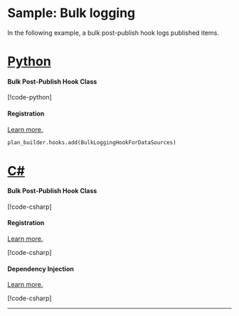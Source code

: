 # Sample: Bulk logging

In the following example, a bulk post-publish hook logs published items.

# [Python](#tab/Python)

#### Bulk Post-Publish Hook Class

[!code-python[](../../../../examples/Python.ExampleApplication/hooks/post_publish/bulk_logging_hook.py)]

#### Registration

[Learn more.](~/samples/intro.md?tabs=Python#hook-registration)

[//]: <> (Adding this as code as regions are not supported in python snippets)
```Python
plan_builder.hooks.add(BulkLoggingHookForDataSources)
```

# [C#](#tab/CSharp)

#### Bulk Post-Publish Hook Class

[!code-csharp[](../../../../examples/Csharp.ExampleApplication/Hooks/PostPublish/BulkLoggingHook.cs#class)]

#### Registration

[Learn more.](~/samples/intro.md?tabs=CSharp#hook-registration)

[!code-csharp[](../../../../examples/Csharp.ExampleApplication/MyMigrationApplication.cs#BulkLoggingHook-Registration)]

#### Dependency Injection

[Learn more.](~/articles/dependency_injection.md)

[!code-csharp[](../../../../examples/Csharp.ExampleApplication/Program.cs#BulkLoggingHook-DI)]

---

